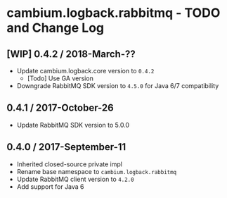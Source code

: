 # cambium.logback.rabbitmq - TODO and Change Log

## [WIP] 0.4.2 / 2018-March-??

- Update cambium.logback.core version to `0.4.2`
  - [Todo] Use GA version
- Downgrade RabbitMQ SDK version to `4.5.0` for Java 6/7 compatibility


## 0.4.1 / 2017-October-26

- Update RabbitMQ SDK version to 5.0.0


## 0.4.0 / 2017-September-11

- Inherited closed-source private impl
- Rename base namespace to `cambium.logback.rabbitmq`
- Update RabbitMQ client version to `4.2.0`
- Add support for Java 6
